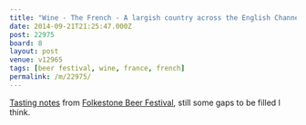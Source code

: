```yaml
---
title: "Wine - The French - A largish country across the English Channel. Visable from Folkestone on a clear day."
date: 2014-09-21T21:25:47.000Z
post: 22975
board: 8
layout: post
venue: v12965
tags: [beer festival, wine, france, french]
permalink: /m/22975/
---
```

<a href="http://folkestonebeerfestival.co.uk/tasting-notes">Tasting notes</a> from <a href="http://folkestonebeerfestival.co.uk">Folkestone Beer Festival</a>, still some gaps to be filled I think.

